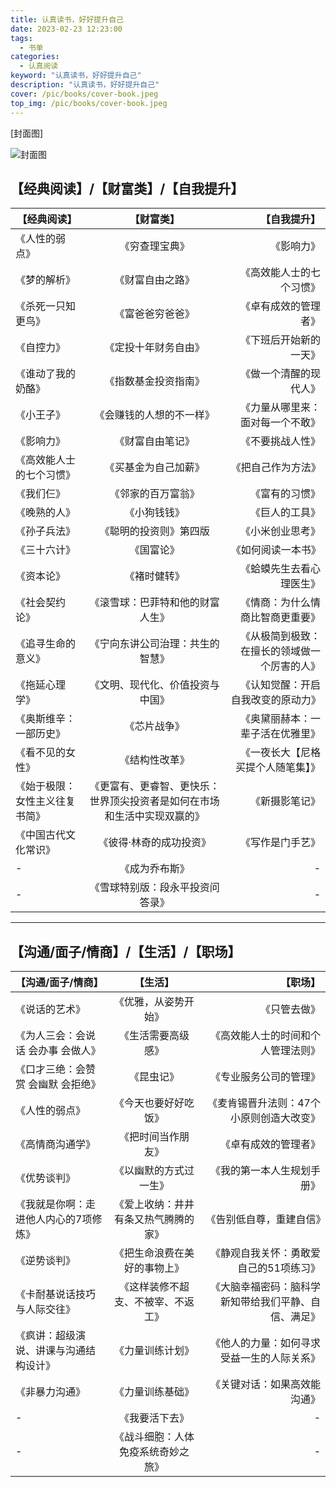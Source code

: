 ```yaml
---
title: 认真读书，好好提升自己
date: 2023-02-23 12:23:00
tags: 
  - 书单
categories: 
  - 认真阅读
keyword: "认真读书，好好提升自己"
description: "认真读书，好好提升自己"
cover: /pic/books/cover-book.jpeg
top_img: /pic/books/cover-book.jpeg
---
```


[封面图]

![封面图](https://wudiguang.top/images/hexo/books/cover-book.jpeg)

## 【经典阅读】/【财富类】/【自我提升】

| 【经典阅读】   |      【财富类】      |  【自我提升】 |
|----------|:-------------:|------:|
| 《人性的弱点》 |  《穷查理宝典》 | 《影响力》 |
| 《梦的解析》 |    《财富自由之路》   |   《高效能人士的七个习惯》 |
| 《杀死一只知更鸟》 | 《富爸爸穷爸爸》 |    《卓有成效的管理者》 |
| 《自控力》 | 《定投十年财务自由》 |  《下班后开始新的一天》   |
| 《谁动了我的奶酪》 |  《指数基金投资指南》 | 《做一个清醒的现代人》 |
| 《小王子》 |    《会赚钱的人想的不一样》   |   《力量从哪里来：面对每一个不敢》 |
| 《影响力》 | 《财富自由笔记》 |    《不要挑战人性》 |
| 《高效能人士的七个习惯》 | 《买基金为自己加薪》 |    《把自己作为方法》 |
| 《我们仨》 |  《邻家的百万富翁》 | 《富有的习惯》 |
| 《晚熟的人》 |    《小狗钱钱》   |   《巨人的工具》 |
| 《孙子兵法》 | 《聪明的投资则》第四版 |    《小米创业思考》 |
| 《三十六计》 | 《国富论》 |    《如何阅读一本书》 |
| 《资本论》 |  《褚时健转》 | 《蛤蟆先生去看心理医生》 |
| 《社会契约论》 |    《滚雪球：巴菲特和他的财富人生》   |   《情商：为什么情商比智商更重要》 |
| 《追寻生命的意义》 | 《宁向东讲公司治理：共生的智慧》 |    《从极简到极致：在擅长的领域做一个厉害的人》 |
| 《拖延心理学》 | 《文明、现代化、价值投资与中国》 |    《认知觉醒：开启自我改变的原动力》 |
| 《奥斯维辛：一部历史》 | 《芯片战争》 |    《奥黛丽赫本：一辈子活在优雅里》 |
| 《看不见的女性》 | 《结构性改革》 |    《一夜长大【尼格买提个人随笔集】》 |
| 《始于极限：女性主义往复书简》 | 《更富有、更睿智、更快乐：世界顶尖投资者是如何在市场和生活中实现双赢的》 |    《新摄影笔记》 |
| 《中国古代文化常识》 | 《彼得·林奇的成功投资》 |    《写作是门手艺》 |
| - | 《成为乔布斯》 |    - |
| - | 《雪球特别版：段永平投资问答录》 |    - |

---

## 【沟通/面子/情商】/【生活】/【职场】

| 【沟通/面子/情商】   |      【生活】      |  【职场】 |
|----------|:-------------:|------:|
| 《说话的艺术》 |  《优雅，从姿势开始》 | 《只管去做》 |
| 《为人三会：会说话 会办事 会做人》 |    《生活需要高级感》   |   《高效能人士的时间和个人管理法则》 |
| 《口才三绝：会赞赏 会幽默 会拒绝》 | 《昆虫记》 |    《专业服务公司的管理》 |
| 《人性的弱点》 | 《今天也要好好吃饭》 |   《麦肯锡晋升法则：47个小原则创造大改变》  |
| 《高情商沟通学》 |  《把时间当作朋友》 | 《卓有成效的管理者》 |
| 《优势谈判》 |    《以幽默的方式过一生》   |   《我的第一本人生规划手册》 |
| 《我就是你啊：走进他人内心的7项修炼》 | 《爱上收纳：井井有条又热气腾腾的家》 |    《告别低自尊，重建自信》 |
| 《逆势谈判》 | 《把生命浪费在美好的事物上》 |    《静观自我关怀：勇敢爱自己的51项练习》 |
| 《卡耐基说话技巧与人际交往》 |  《这样装修不超支、不被宰、不返工》 | 《大脑幸福密码：脑科学新知带给我们平静、自信、满足》 |
| 《疯讲：超级演说、讲课与沟通结构设计》 |    《力量训练计划》   |   《他人的力量：如何寻求受益一生的人际关系》 |
| 《非暴力沟通》 | 《力量训练基础》 |    《关键对话：如果高效能沟通》 |
| - | 《我要活下去》 |    - |
| - | 《战斗细胞：人体免疫系统奇妙之旅》 |    - |